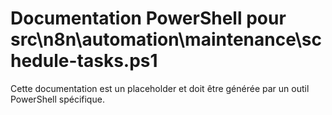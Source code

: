 # Documentation PowerShell pour src\n8n\automation\maintenance\schedule-tasks.ps1

Cette documentation est un placeholder et doit être générée par un outil PowerShell spécifique.
